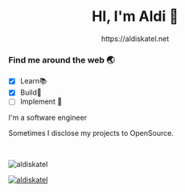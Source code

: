 <h1 align="center">HI, I'm Aldi 👋</h1>
<p align="center">https://aldiskatel.net</p>

<h3>Find me around the web 🌏</h3>

- [x] Learn📚
- [x] Build🚀
- [ ] Implement 🥋

I'm a software engineer

Sometimes I disclose my projects to OpenSource.

<br />
<p><img src="https://github-readme-stats.vercel.app/api?username=aldiskatel&show_icons=true&theme=nightowl&locale=en" alt="aldiskatel" /></p>
<p><a href="https://github.com/ryo-ma/github-profile-trophy"><img src="https://github-profile-trophy.vercel.app/?username=aldiskatel" alt="aldiskatel" /></a></p>
